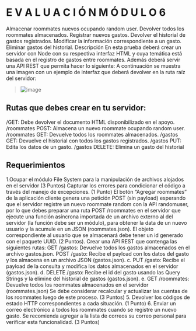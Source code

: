 # E V A L U A C I Ó N M Ó D U L O 6
Almacenar roommates nuevos ocupando
random user.
Devolver todos los roommates
almacenados. Registrar nuevos gastos.
Devolver el historial de gastos
registrados. Modificar la información
correspondiente a un gasto.
Eliminar gastos del historial.
Descripción
En esta prueba deberá crear un servidor con
Node con su respectiva interfaz HTML y
cuya temática está basada en el registro de
gastos entre roommates.
Además deberá servir una API REST que
permita hacer lo siguiente:
A continuación se muestra una imagen con
un ejemplo de interfaz que deberá devolver
en la ruta raíz del servidor:

> ![image](https://user-images.githubusercontent.com/86123944/177456799-cc863798-e9e8-48ce-b435-376cffe97390.png)

## Rutas que debes crear en tu servidor:
/GET: Debe devolver el documento HTML
disponibilizado en el apoyo.
/roommates POST: Almacena un nuevo roommate
ocupando random user.
/roommates GET: Devuelve todos los roommates
almacenados.
/gastos GET: Devuelve el historial con todos los
gastos registrados.
/gastos PUT: Edita los datos de un gasto.
/gastos DELETE: Elimina un gasto del historial


## Requerimientos
1.Ocupar el módulo File System para la
manipulación de archivos alojados en el servidor
(3 Puntos)
Capturar los errores para condicionar el código a
través del manejo de excepciones. (1 Punto)
El botón “Agregar roommates” de la aplicación
cliente genera una petición POST (sin payload)
esperando que el servidor registre un nuevo
roommate random con la API randomuser, por lo
que debes preparar una ruta POST /roommates
en el servidor que ejecute una función asíncrona
importada de un archivo externo al del servidor
(la función debe ser un módulo), para obtener la
data de un nuevo usuario y la acumule en un
JSON (roommates.json). El objeto
correspondiente al usuario que se almacenará
debe tener un id generado con el paquete UUID.
(2 Puntos).
Crear una API REST que contenga las siguientes
rutas:
GET /gastos: Devuelve todos los gastos
almacenados en el archivo gastos.json.
POST /gasto: Recibe el payload con los datos
del gasto y los almacena en un archivo JSON
(gastos.json).
c. PUT /gasto: Recibe el payload de la consulta y
modifica los datos almacenados en el servidor
(gastos.json).
d. DELETE /gasto: Recibe el id del gasto usando las
Query Strings y la elimine del historial de gastos
(gastos.json).
e. GET /roommates: Devuelve todos los roommates
almacenados en el servidor (roommates.json) Se
debe considerar recalcular y actualizar las cuentas
de los roommates luego de este proceso. (3 Puntos)
5. Devolver los códigos de estado HTTP
correspondientes a cada situación. (1 Punto)
6. Enviar un correo electrónico a todos los
roommates cuando se registre un nuevo gasto. Se
recomienda agregar a la lista de correos su correo
personal para verificar esta funcionalidad. (3 Puntos)
